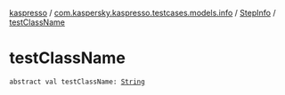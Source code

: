 [kaspresso](../../index.md) / [com.kaspersky.kaspresso.testcases.models.info](../index.md) / [StepInfo](index.md) / [testClassName](./test-class-name.md)

# testClassName

`abstract val testClassName: `[`String`](https://kotlinlang.org/api/latest/jvm/stdlib/kotlin/-string/index.html)